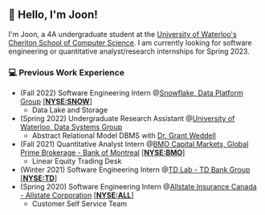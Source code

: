 ## 👋 Hello, I'm Joon!

I'm Joon, a 4A undergraduate student at the [University of Waterloo's Cheriton School of Computer Science](https://cs.uwaterloo.ca/). I am currently looking for software engineering or quantitative analyst/research internships for Spring 2023.

### 💻 Previous Work Experience
- (Fall 2022) Software Engineering Intern @[Snowflake, Data Platform Group](https://www.snowflake.com/) [[**NYSE:SNOW**]](https://www.bloomberg.com/quote/SNOW:US)
  - Data Lake and Storage
- (Spring 2022) Undergraduate Research Assistant @[University of Waterloo, Data Systems Group](https://uwaterloo.ca/data-systems-group/)
  - Abstract Relational Model DBMS with [Dr. Grant Weddell](https://dblp.org/pid/81/5447.html)
- (Fall 2021) Quantitative Analyst Intern @[BMO Capital Markets, Global Prime Brokerage - Bank of Montreal](https://capitalmarkets.bmo.com/en/our-bankers/global-prime-brokerage/) [[**NYSE:BMO**]](https://www.bloomberg.com/quote/BMO:US)
  - Linear Equity Trading Desk
- (Winter 2021) Software Engineering Intern @[TD Lab - TD Bank Group](http://tdlab.io/) [[**NYSE:TD**]](https://www.bloomberg.com/quote/TD:US)
- (Spring 2020) Software Engineering Intern @[Allstate Insurance Canada - Allstate Corporation](https://www.allstate.ca/) [[**NYSE:ALL**]](https://www.bloomberg.com/quote/ALL:US)
  - Customer Self Service Team

<!--
**Joon7891/Joon7891** is a ✨ _special_ ✨ repository because its `README.md` (this file) appears on your GitHub profile.

Here are some ideas to get you started:

- 🔭 I’m currently working on ...
- 🌱 I’m currently learning ...
- 👯 I’m looking to collaborate on ...
- 🤔 I’m looking for help with ...
- 💬 Ask me about ...
- 📫 How to reach me: ...
- 😄 Pronouns: ...
- ⚡ Fun fact: ...
-->
